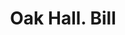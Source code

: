 ---
doi: 10.7916/D8C54XWH
date_other: '1850'
date_other_textual: 1850-1859
form: printed ephemera
genre:
- Invoices
name:
- Oak Hall
object_in_context_url: https://biggert.cul.columbia.edu/items/view/ave_biggert_00428
subject_hierarchical_geographic:
- Boston, Massachusetts, United States
subject_name:
- Oak Hall
title: Oak Hall. Bill
sort_title: Oak Hall. Bill
call_number: ave_biggert_00428
coordinates:
- 42.35805555555556,-71.06361111111111
pid: ave_biggert_00428
identifiers: ave_biggert_00428
canvas_id: ldpd:395702
permalink: "/items/ave_biggert_00428/"
layout: iiif-image-page
---